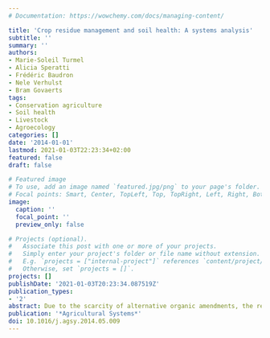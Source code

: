 ```yaml
---
# Documentation: https://wowchemy.com/docs/managing-content/

title: 'Crop residue management and soil health: A systems analysis'
subtitle: ''
summary: ''
authors:
- Marie-Soleil Turmel
- Alicia Speratti
- Frédéric Baudron
- Nele Verhulst
- Bram Govaerts
tags:
- Conservation agriculture
- Soil health
- Livestock
- Agroecology
categories: []
date: '2014-01-01'
lastmod: 2021-01-03T22:23:34+02:00
featured: false
draft: false

# Featured image
# To use, add an image named `featured.jpg/png` to your page's folder.
# Focal points: Smart, Center, TopLeft, Top, TopRight, Left, Right, BottomLeft, Bottom, BottomRight.
image:
  caption: ''
  focal_point: ''
  preview_only: false

# Projects (optional).
#   Associate this post with one or more of your projects.
#   Simply enter your project's folder or file name without extension.
#   E.g. `projects = ["internal-project"]` references `content/project/deep-learning/index.md`.
#   Otherwise, set `projects = []`.
projects: []
publishDate: '2021-01-03T20:23:34.087519Z'
publication_types:
- '2'
abstract: Due to the scarcity of alternative organic amendments, the retention of crop residue in fields can be considered key in promoting physical, chemical, and biological attributes of soil health in agricultural systems of developing countries. However, due to multiple other uses, small landholders in these countries are faced with trade-offs in managing crop residues. This article reviews crop residue management practices, mainly surface retention, incorporation or removal, describing their advantages and limitations in cereal-based agroecosystems in developing countries. The benefits of residue retention are regionally variable and depend on both agroclimatic and socioeconomic factors. Most studies from developing countries in Asia, Latin America, and Africa show positive effects of retaining crop residues on soil quality, soil organic matter and carbon storage, soil moisture retention, enhanced nutrient cycling, and decreased soil loss, among other environmental and soil health benefits. Variation was observed in the effect of surface retention vs. incorporation on various soil properties indicating the importance of taking into account abiotic factors such as climate, soil texture, study duration, sampling methods, and agronomic practices when assessing the impact of these practices. Negative effects of residue retention on crop performance attributed to nitrogen immobilization, waterlogging and decreased soil temperature have also been reported in some environments. Residue trade-offs in mixed crop-livestock systems in developing countries can limit the amount of residue retained. However, interventions such as intensification, partial retention, improved return of nutrients from manures, and the provision of substitutes to the current functions of livestock (e.g. mechanization, insurance) could reduce these residue trade-offs in favour of promoting long-term soil health.
publication: '*Agricultural Systems*'
doi: 10.1016/j.agsy.2014.05.009
---
```

